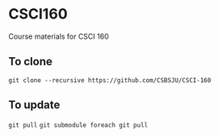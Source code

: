 # CSCI160
Course materials for CSCI 160

## To clone
`git clone --recursive https://github.com/CSBSJU/CSCI-160`

## To update
`git pull`
`git submodule foreach git pull`

